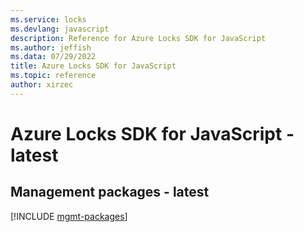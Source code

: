 ```yaml
---
ms.service: locks
ms.devlang: javascript
description: Reference for Azure Locks SDK for JavaScript
ms.author: jeffish
ms.data: 07/29/2022
title: Azure Locks SDK for JavaScript
ms.topic: reference
author: xirzec
---
```

# Azure Locks SDK for JavaScript - latest

## Management packages - latest
[!INCLUDE [mgmt-packages](locks-mgmt-index.md)]